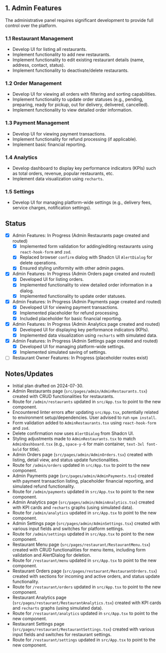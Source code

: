 ## 1. Admin Features

The administrative panel requires significant development to provide full control over the platform.

### 1.1 Restaurant Management
- Develop UI for listing all restaurants.
- Implement functionality to add new restaurants.
- Implement functionality to edit existing restaurant details (name, address, contact, status).
- Implement functionality to deactivate/delete restaurants.

### 1.2 Order Management
- Develop UI for viewing all orders with filtering and sorting capabilities.
- Implement functionality to update order statuses (e.g., pending, preparing, ready for pickup, out for delivery, delivered, cancelled).
- Implement functionality to view detailed order information.

### 1.3 Payment Management
- Develop UI for viewing payment transactions.
- Implement functionality for refund processing (if applicable).
- Implement basic financial reporting.

### 1.4 Analytics
- Develop dashboard to display key performance indicators (KPIs) such as total orders, revenue, popular restaurants, etc.
- Implement data visualization using `recharts`.

### 1.5 Settings
- Develop UI for managing platform-wide settings (e.g., delivery fees, service charges, notification settings).

## Status

- [x] Admin Features: In Progress (Admin Restaurants page created and routed)
  - [x] Implemented form validation for adding/editing restaurants using `react-hook-form` and `zod`.
  - [x] Replaced browser `confirm` dialog with Shadcn UI `AlertDialog` for delete operations.
  - [x] Ensured styling uniformity with other admin pages.
- [x] Admin Features: In Progress (Admin Orders page created and routed)
  - [x] Developed UI for listing orders.
  - [x] Implemented functionality to view detailed order information in a dialog.
  - [x] Implemented functionality to update order statuses.
- [x] Admin Features: In Progress (Admin Payments page created and routed)
  - [x] Developed UI for viewing payment transactions.
  - [x] Implemented placeholder for refund processing.
  - [x] Included placeholder for basic financial reporting.
- [x] Admin Features: In Progress (Admin Analytics page created and routed)
  - [x] Developed UI for displaying key performance indicators (KPIs).
  - [x] Implemented data visualization using `recharts` with simulated data.
- [x] Admin Features: In Progress (Admin Settings page created and routed)
  - [x] Developed UI for managing platform-wide settings.
  - [x] Implemented simulated saving of settings.
- [ ] Restaurant Owner Features: In Progress (placeholder routes exist)

## Notes/Updates

- Initial plan drafted on 2024-07-30.
- Admin Restaurants page (`src/pages/admin/AdminRestaurants.tsx`) created with CRUD functionalities for restaurants.
- Route for `/admin/restaurants` updated in `src/App.tsx` to point to the new component.
- Encountered linter errors after updating `src/App.tsx`, potentially related to environment setup/dependencies. User advised to run `npm install`.
- Form validation added to `AdminRestaurants.tsx` using `react-hook-form` and `zod`.
- Delete confirmation now uses `AlertDialog` from Shadcn UI.
- Styling adjustments made to `AdminRestaurants.tsx` to match `AdminDashboard.tsx` (e.g., `space-y-6` for main container, `text-3xl font-bold` for title).
- Admin Orders page (`src/pages/admin/AdminOrders.tsx`) created with listing, detail view, and status update functionalities.
- Route for `/admin/orders` updated in `src/App.tsx` to point to the new component.
- Admin Payments page (`src/pages/admin/AdminPayments.tsx`) created with payment transaction listing, placeholder financial reporting, and simulated refund functionality.
- Route for `/admin/payments` updated in `src/App.tsx` to point to the new component.
- Admin Analytics page (`src/pages/admin/AdminAnalytics.tsx`) created with KPI cards and `recharts` graphs (using simulated data).
- Route for `/admin/analytics` updated in `src/App.tsx` to point to the new component.
- Admin Settings page (`src/pages/admin/AdminSettings.tsx`) created with various input fields and switches for platform settings.
- Route for `/admin/settings` updated in `src/App.tsx` to point to the new component.
- Restaurant Menu page (`src/pages/restaurant/RestaurantMenu.tsx`) created with CRUD functionalities for menu items, including form validation and AlertDialog for deletion.
- Route for `/restaurant/menu` updated in `src/App.tsx` to point to the new component.
- Restaurant Orders page (`src/pages/restaurant/RestaurantOrders.tsx`) created with sections for incoming and active orders, and status update functionality.
- Route for `/restaurant/orders` updated in `src/App.tsx` to point to the new component.
- Restaurant Analytics page (`src/pages/restaurant/RestaurantAnalytics.tsx`) created with KPI cards and `recharts` graphs (using simulated data).
- Route for `/restaurant/analytics` updated in `src/App.tsx` to point to the new component.
- Restaurant Settings page (`src/pages/restaurant/RestaurantSettings.tsx`) created with various input fields and switches for restaurant settings.
- Route for `/restaurant/settings` updated in `src/App.tsx` to point to the new component. 